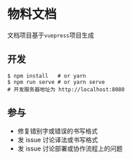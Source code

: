 # 物料文档

文档项目基于`vuepress`项目生成

## 开发

```
$ npm install   # or yarn
$ npm run serve # or yarn serve
# 开发服务器地址为 http://localhost:8080
```

## 参与

- 修复错别字或错误的书写格式
- 发 issue 讨论译法或书写格式
- 发 issue 讨论部署或协作流程上的问题

